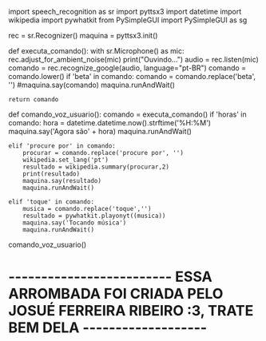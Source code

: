import speech_recognition as sr
import pyttsx3
import datetime
import wikipedia
import pywhatkit
from PySimpleGUI import PySimpleGUI as sg

rec = sr.Recognizer()
maquina = pyttsx3.init()

def executa_comando():
    with sr.Microphone() as mic:
        rec.adjust_for_ambient_noise(mic)
        print("Ouvindo...")
        audio = rec.listen(mic)
        comando = rec.recognize_google(audio, language="pt-BR")
        comando = comando.lower()
        if 'beta' in comando:
            comando = comando.replace('beta', '')
            #maquina.say(comando)
            maquina.runAndWait()

    return comando

def comando_voz_usuario():
    comando = executa_comando()
    if 'horas' in comando:
        hora = datetime.datetime.now().strftime('%H:%M')
        maquina.say('Agora são' + hora)
        maquina.runAndWait()

    elif 'procure por' in comando:
        procurar = comando.replace('procure por', '')
        wikipedia.set_lang('pt')
        resultado = wikipedia.summary(procurar,2)
        print(resultado)
        maquina.say(resultado)
        maquina.runAndWait()

    elif 'toque' in comando:
        musica = comando.replace('toque','')
        resultado = pywhatkit.playonyt((musica))
        maquina.say('Tocando música')
        maquina.runAndWait()


comando_voz_usuario()






# ------------------------- ESSA ARROMBADA FOI CRIADA PELO JOSUÉ FERREIRA RIBEIRO :3, TRATE BEM DELA ------------------- #
